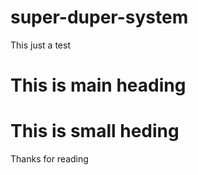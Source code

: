 # super-duper-system

This just a test

# This is main heading

# This is small heding

Thanks for reading
